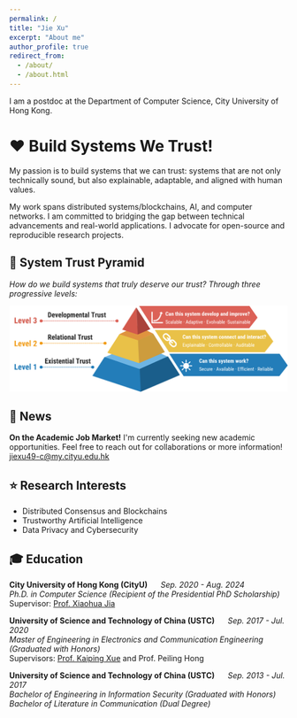 ```yaml
---
permalink: /
title: "Jie Xu"
excerpt: "About me"
author_profile: true
redirect_from: 
  - /about/
  - /about.html
---
```


I am a postdoc at the Department of Computer Science, City University of Hong Kong.  

# ❤️ **Build Systems We Trust!**

My passion is to build systems that we can trust: systems that are not only technically sound, but also explainable, adaptable, and aligned with human values. 

My work spans  distributed systems/blockchains, AI, and computer networks. I am committed to bridging the gap between technical advancements and real-world applications. I advocate for open-source and reproducible research projects.


## 🧱 **System Trust Pyramid**

*How do we build systems that truly deserve our trust? Through three progressive levels:*

![System Trust Three-Layer Framework](/images/3layers.png)
 
## 📢 News    
**On the Academic Job Market!**   I'm currently seeking new academic opportunities. Feel free to reach out for collaborations or more information! [jiexu49-c@my.cityu.edu.hk](mailto:jiexu49-c@my.cityu.edu.hk)


## ⭐ Research Interests
- Distributed Consensus and Blockchains
- Trustworthy Artificial Intelligence
- Data Privacy and Cybersecurity
  
## 🎓 Education
**City University of Hong Kong (CityU)** &nbsp;&nbsp;&nbsp;&nbsp; _Sep. 2020 - Aug. 2024_  
_Ph.D. in Computer Science (Recipient of the Presidential PhD Scholarship)_  
Supervisor: [Prof. Xiaohua Jia](https://www.cs.cityu.edu.hk/~jia/) 

**University of Science and Technology of China (USTC)** &nbsp;&nbsp;&nbsp;&nbsp; _Sep. 2017 - Jul. 2020_  
_Master of Engineering in Electronics and Communication Engineering (Graduated with Honors)_  
Supervisors: [Prof. Kaiping Xue](https://scholar.google.com.hk/citations?user=F310qPIAAAAJ&hl=zh-CN) and Prof. Peiling Hong

**University of Science and Technology of China (USTC)** &nbsp;&nbsp;&nbsp;&nbsp; _Sep. 2013 - Jul. 2017_  
_Bachelor of Engineering in Information Security (Graduated with Honors)_  
_Bachelor of Literature in Communication (Dual Degree)_  



